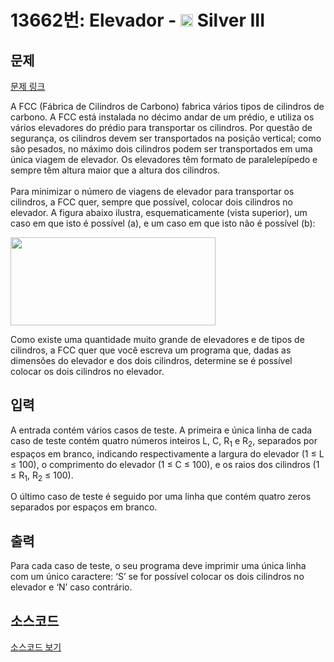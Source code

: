 # 13662번: Elevador - <img src="https://static.solved.ac/tier_small/8.svg" style="height:20px" /> Silver III

<!-- performance -->

<!-- 문제 제출 후 깃허브에 푸시를 했을 때 제출한 코드의 성능이 입력될 공간입니다.-->

<!-- end -->

## 문제

[문제 링크](https://boj.kr/13662)


<p>A FCC (Fábrica de Cilindros de Carbono) fabrica vários tipos de cilindros de carbono. A FCC está instalada no décimo andar de um prédio, e utiliza os vários elevadores do prédio para transportar os cilindros. Por questão de segurança, os cilindros devem ser transportados na posição vertical; como são pesados, no máximo dois cilindros podem ser transportados em uma única viagem de elevador. Os elevadores têm formato de paralelepípedo e sempre têm altura maior que a altura dos cilindros.<br>
<br>
Para minimizar o número de viagens de elevador para transportar os cilindros, a FCC quer, sempre que possível, colocar dois cilindros no elevador. A figura abaixo ilustra, esquematicamente (vista superior), um caso em que isto é possível (a), e um caso em que isto não é possível (b):</p>

<p><img alt="" src="https://onlinejudgeimages.s3.amazonaws.com/problem/13662/%EC%8A%A4%ED%81%AC%EB%A6%B0%EC%83%B7%202017-01-12%20%EC%98%A4%EC%A0%84%206.27.01.png" style="height:141px; width:328px"></p>

<p>Como existe uma quantidade muito grande de elevadores e de tipos de cilindros, a FCC quer que você escreva um programa que, dadas as dimensões do elevador e dos dois cilindros, determine se é possível colocar os dois cilindros no elevador.</p>



## 입력


<p>A entrada contém vários casos de teste. A primeira e única linha de cada caso de teste contém quatro números inteiros L, C, R<sub>1</sub> e R<sub>2</sub>, separados por espaços em branco, indicando respectivamente a largura do elevador (1 ≤ L ≤ 100), o comprimento do elevador (1 ≤ C ≤ 100), e os raios dos cilindros (1 ≤ R<sub>1</sub>, R<sub>2</sub> ≤ 100).</p>

<p>O último caso de teste é seguido por uma linha que contém quatro zeros separados por espaços em branco.</p>



## 출력


<p>Para cada caso de teste, o seu programa deve imprimir uma única linha com um único caractere: ‘S’ se for possível colocar os dois cilindros no elevador e ‘N’ caso contrário.</p>



## 소스코드

[소스코드 보기](Elevador.py)